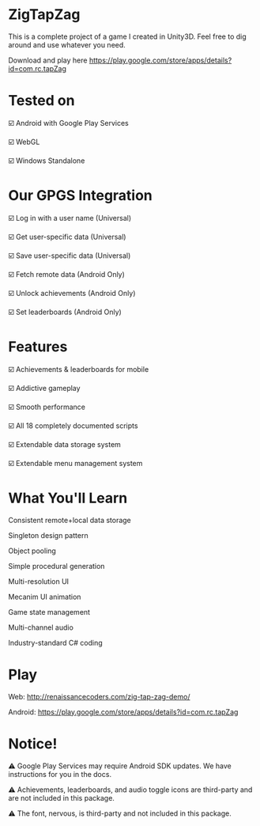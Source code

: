 # ZigTapZag

This is a complete project of a game I created in Unity3D. Feel free to dig around and use whatever you need.

Download and play here https://play.google.com/store/apps/details?id=com.rc.tapZag


# Tested on

☑️ Android with Google Play Services

☑️ WebGL

☑️ Windows Standalone


# Our GPGS Integration

☑️ Log in with a user name (Universal)

☑️ Get user-specific data (Universal)

☑️ Save user-specific data (Universal)

☑️ Fetch remote data (Android Only)

☑️ Unlock achievements (Android Only)

☑️ Set leaderboards (Android Only)



# Features

☑️ Achievements & leaderboards for mobile

☑️ Addictive gameplay

☑️ Smooth performance

☑️ All 18 completely documented scripts

☑️ Extendable data storage system

☑️ Extendable menu management system


# What You'll Learn

Consistent remote+local data storage

Singleton design pattern

Object pooling

Simple procedural generation

Multi-resolution UI

Mecanim UI animation

Game state management

Multi-channel audio

Industry-standard C# coding


# Play

Web: http://renaissancecoders.com/zig-tap-zag-demo/

Android: https://play.google.com/store/apps/details?id=com.rc.tapZag

# Notice!

⚠︎ Google Play Services may require Android SDK updates. We have instructions for you in the docs.

⚠︎ Achievements, leaderboards, and audio toggle icons are third-party and are not included in this package.

⚠︎ The font, nervous, is third-party and not included in this package.

